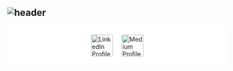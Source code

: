 ## ![header](https://capsule-render.vercel.app/api?type=wave&color=auto&height=300&section=header&text=Greeting%20Everyone&fontSize=90)

<div style="background-color: white; padding: 20px; display: flex; gap: 20px; align-items: center; justify-content: center;">
  <a href="https://www.linkedin.com/in/sunnychuenchom/" target="_blank" rel="noopener noreferrer">
    <img height="50" src="https://github.com/user-attachments/assets/434940f3-2e26-47e6-bd19-5a77042de17a)" alt="LinkedIn Profile" />
  </a>

  <a href="https://medium.com/@sunnyttc" target="_blank" rel="noopener noreferrer">
    <img height="50" src="https://github.com/user-attachments/assets/addb2144-3f8f-4d0c-8d11-035e7d7552b1/image.png" alt="Medium Profile" />
  </a>
</div>

<!--
**Sunnyttc1992/Sunnyttc1992** is a ✨ _special_ ✨ repository because its `README.md` (this file) appears on your GitHub profile.

Here are some ideas to get you started:

- 🔭 I’m currently working on ...
- 🌱 I’m currently learning ...
- 👯 I’m looking to collaborate on ...
- 🤔 I’m looking for help with ...
- 💬 Ask me about ...
- 📫 How to reach me: ...
- 😄 Pronouns: ...
- ⚡ Fun fact: ...
-->
